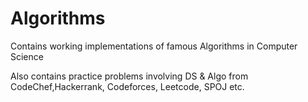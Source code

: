 # Algorithms

Contains working implementations of famous Algorithms in Computer Science

Also contains practice problems involving DS & Algo from CodeChef,Hackerrank, Codeforces, Leetcode, SPOJ etc. 

